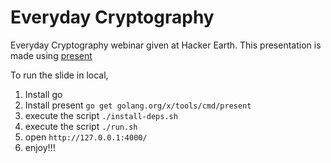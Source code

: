 # Everyday Cryptography
Everyday Cryptography webinar given at Hacker Earth. This presentation is made using [present](https://godoc.org/golang.org/x/tools/present)

To run the slide in local,

1. Install go
2. Install present `go get golang.org/x/tools/cmd/present`
3. execute the script `./install-deps.sh`
4. execute the script `./run.sh`
5. open `http://127.0.0.1:4000/`
6. enjoy!!!
